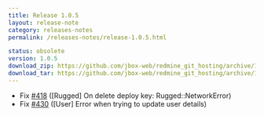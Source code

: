```yaml
---
title: Release 1.0.5
layout: release-note
category: releases-notes
permalink: /releases-notes/release-1.0.5.html

status: obsolete
version: 1.0.5
download_zip: https://github.com/jbox-web/redmine_git_hosting/archive/1.0.5.zip
download_tar: https://github.com/jbox-web/redmine_git_hosting/archive/1.0.5.tar.gz
---
```


* Fix [#418](https://github.com/jbox-web/redmine_git_hosting/issues/418) ([Rugged] On delete deploy key: Rugged::NetworkError)
* Fix [#430](https://github.com/jbox-web/redmine_git_hosting/issues/430) ([User] Error when trying to update user details)
